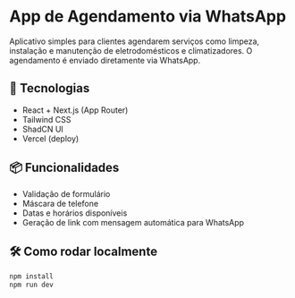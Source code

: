 # App de Agendamento via WhatsApp

Aplicativo simples para clientes agendarem serviços como limpeza, instalação e manutenção de eletrodomésticos e climatizadores. O agendamento é enviado diretamente via WhatsApp.

## 🚀 Tecnologias

- React + Next.js (App Router)
- Tailwind CSS
- ShadCN UI
- Vercel (deploy)

## 📦 Funcionalidades

- Validação de formulário
- Máscara de telefone
- Datas e horários disponíveis
- Geração de link com mensagem automática para WhatsApp

## 🛠 Como rodar localmente

```bash
npm install
npm run dev
